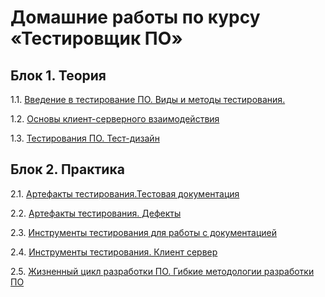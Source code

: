 # Домашние работы по курсу «Тестировщик ПО»

## Блок 1. Теория

1.1. [Введение в тестирование ПО. Виды и методы тестирования.](https://github.com/artmaxst/iqa-homeworks1/tree/main)

1.2. [Основы клиент-серверного взаимодействия](https://github.com/artmaxst/iqa-homeworks2/blob/main/README.md)

1.3. [Тестирования ПО. Тест-дизайн](https://github.com/artmaxst/iqa-homeworks3/blob/main/README.md)

## Блок 2. Практика

2.1. [Артефакты тестирования.Тестовая документация](https://github.com/artmaxst/iqa-homeworks5/blob/main/README.md)

2.2. [Артефакты тестирования. Дефекты](https://github.com/artmaxst/iqa-homeworks4)

2.3. [Инструменты тестирования для работы с документацией](https://github.com/artmaxst/iqa-homeworks6/blob/main/README.md)

2.4. [Инструменты тестирования. Клиент сервер](https://github.com/artmaxst/iqa-homeworks8/blob/main/README.md)

2.5. [Жизненный цикл разработки ПО. Гибкие методологии разработки ПО](https://github.com/artmaxst/iqa-homeworks7/blob/main/README.md)


